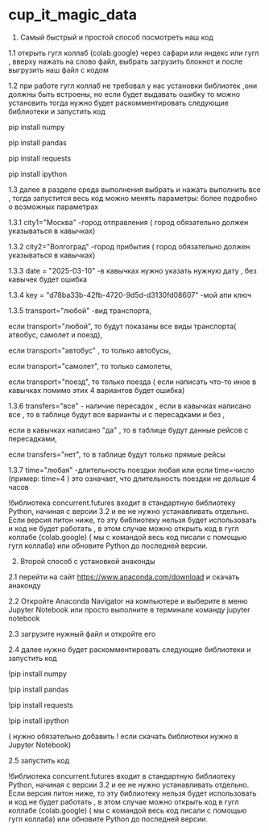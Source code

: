 # cup_it_magic_data
1. Самый быстрый и простой способ посмотреть наш код 

1.1 открыть гугл коллаб (colab.google) через сафари или яндекс или гугл , вверху нажать на слово файл, выбрать загрузить блокнот и после выгрузить наш файл с кодом

1.2 при работе гугл коллаб не требовал у нас установки библиотек ,они должны быть встроены, но если будет выдавать ошибку то можно установить
тогда нужно будет раскомментировать следующие библиотеки и запустить код 

pip install numpy

pip install pandas

pip install requests

pip install ipython


1.3 далее в разделе среда выполнения выбрать и нажать выполнить все , тогда запустится весь код 
можно менять параметры: более подробно о возможных параметрах 

1.3.1 city1="Москва" -город отправления ( город обязательно должен указываться в кавычках)

1.3.2 city2="Волгоград" -город прибытия ( город обязательно должен указываться в кавычках)

1.3.3 date = "2025-03-10" -в кавычках нужно указать нужную дату , без кавычек будет ошибка

1.3.4 key = "d78ba33b-42fb-4720-9d5d-d3130fd08607" -мой апи ключ

1.3.5 transport="любой" -вид транспорта,

если transport="любой", то будут показаны все виды транспорта( атвобус, самолет и поезд),

если transport="автобус" , то только автобусы,

если transport="самолет", то только самолеты,

если transport="поезд", то только поезда ( если написать что-то иное в кавычках помимо этих 4 вариантов будет ошибка)

1.3.6 transfers="все" - наличие пересадок , если в кавычках написано все , то в таблице будут все варианты и с пересадками и без ,

если в кавычках написано "да" , то в таблице будут данные рейсов с пересадками,

если transfers="нет", то в таблице будут только прямые рейсы

1.3.7 time="любая" -длительность поездки любая или если time=число (пример: time=4 ) это означает, что длительность поездки не дольше 4 часов

!библиотека concurrent.futures входит в стандартную библиотеку Python, начиная с версии 3.2 и ее не нужно устанавливать отдельно. Если версия питон ниже, то эту библиотеку нельзя будет использовать и код не будет работать , в этом случае можно открыть код в гугл коллабе (colab.google) ( мы с командой весь код писали с помощью гугл коллаба) или обновите Python до последней версии. 

2. Второй способ с установкой анаконды

2.1 перейти на сайт  https://www.anaconda.com/download и скачать анаконду
   
2.2 Откройте Anaconda Navigator на компьютере и выберите в меню Jupyter Notebook или просто выполните в терминале команду jupyter notebook

2.3 загрузите нужный файл и откройте его

2.4 далее нужно будет раскомментировать следующие библиотеки и запустить код 

!pip install numpy

!pip install pandas

!pip install requests

!pip install ipython

( нужно обязательно добавить ! если скачать библиотеки нужно в Jupyter Notebook)

2.5 запустить код 

!библиотека concurrent.futures входит в стандартную библиотеку Python, начиная с версии 3.2 и ее не нужно устанавливать отдельно. Если версия питон ниже, то эту библиотеку нельзя будет использовать и код не будет работать , в этом случае можно открыть код в гугл коллабе (colab.google) ( мы с командой весь код писали с помощью гугл коллаба) или обновите Python до последней версии. 


